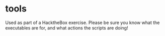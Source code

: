 # tools

Used as part of a HacktheBox exercise.  Please be sure you know what the executables are for, and what actions the scripts are doing!
